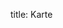 title: Karte

<div id="bigmapbox"></div>
  <script src="https://api.mapbox.com/mapbox-gl-js/v2.6.1/mapbox-gl.js"></script>
  <script>
    mapboxgl.accessToken = 'pk.eyJ1IjoiYWRzaGlqZiIsImEiOiJja3hwZDFjemcwOG1hMnBvMjU1aTNxYTl4In0.tyGKi8O7nFYnAYUz1Dyhsw';
    const loc = new mapboxgl.LngLat(-25.06, 17.
02);
    const map = new mapboxgl.Map({
    container: 'bigmapbox', // container ID
    style: 'mapbox://styles/mapbox/satellite-streets-v11', // style URL
    center: loc,
    zoom: 4 // starting zoom
    });
    new mapboxgl.Marker({
      color: "#881798"
    }).setLngLat(loc).addTo(map);
    map.on('load', () => {
      map.addSource('route1', {
        type: 'geojson',
        data: 'https://adshijf.github.io/2021-2022/static/gps/2021_West_Africa.geojson'
      });
      map.addSource('route2', {
        type: 'geojson',
        data: 'https://adshijf.github.io/2021-2022/static/gps/2022_Cape_Vert.geojson'
      });
      map.addSource('flight1', {
        type: 'geojson',
        data: 'https://adshijf.github.io/2021-2022/static/gps/2022_Flights.geojson'
      });

      map.addLayer({
        'id': 'route2',
        'type': 'line',
        'source': 'route2',
        'layout': {
          'line-join': 'round',
          'line-cap': 'round'
        },
        'paint': {
          'line-color': '#881798',
          'line-width': 6,
          'line-opacity': 0.5
        }
      });

      map.addLayer({
        'id': 'route1',
        'type': 'line',
        'source': 'route1',
        'layout': {
          'line-join': 'round',
          'line-cap': 'round'
        },
        'paint': {
          'line-color': '#881798',
          'line-width': 6,
          'line-opacity': 0.5
        }
      });

      map.addLayer({
        'id': 'flight1',
        'type': 'line',
        'source': 'flight1',
        'layout': {
          'line-join': 'round',
          'line-cap': 'round'
        },
        'paint': {
          'line-color': '#0037DA',
          'line-width': 6,
          'line-opacity': 0.5
        }
      });
    });
  </script>
